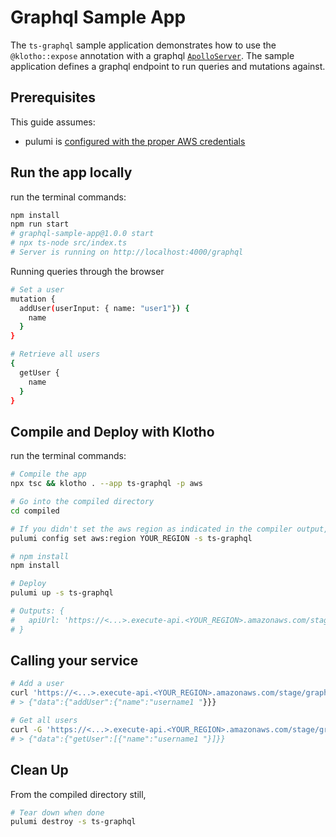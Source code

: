 # Graphql Sample App

The `ts-graphql` sample application demonstrates how to use the `@klotho::expose` annotation with a graphql [`ApolloServer`](https://www.apollographql.com/docs/apollo-server/). The sample application defines a graphql endpoint to run queries and mutations against.

## Prerequisites

This guide assumes:
- pulumi is [configured with the proper AWS credentials](https://www.pulumi.com/docs/get-started/aws/begin/#configure-pulumi-to-access-your-aws-account)


## Run the app locally

run the terminal commands:
```sh
npm install
npm run start
# graphql-sample-app@1.0.0 start
# npx ts-node src/index.ts
# Server is running on http://localhost:4000/graphql
```

Running queries through the browser
```sh
# Set a user 
mutation {
  addUser(userInput: { name: "user1"}) {
    name
  }
}

# Retrieve all users
{
  getUser {
    name
  }
}
```

## Compile and Deploy with Klotho

run the terminal commands:
```sh
# Compile the app
npx tsc && klotho . --app ts-graphql -p aws

# Go into the compiled directory
cd compiled

# If you didn't set the aws region as indicated in the compiler output, do that now
pulumi config set aws:region YOUR_REGION -s ts-graphql

# npm install
npm install

# Deploy
pulumi up -s ts-graphql

# Outputs: {
#   apiUrl: 'https://<...>.execute-api.<YOUR_REGION>.amazonaws.com/stage/'
# }

```
## Calling your service

```sh
# Add a user 
curl 'https://<...>.execute-api.<YOUR_REGION>.amazonaws.com/stage/graphql' -X POST -H 'content-type: application/json' --data '{"query": "mutation {addUser(userInput: { name: \"username1 \"}) {name}}"}'
# > {"data":{"addUser":{"name":"username1 "}}}

# Get all users
curl -G 'https://<...>.execute-api.<YOUR_REGION>.amazonaws.com/stage/graphql' --data-urlencode 'query={getUser {name}}'
# > {"data":{"getUser":[{"name":"username1 "}]}}
```

## Clean Up
From the compiled directory still,
```sh
# Tear down when done
pulumi destroy -s ts-graphql
```
